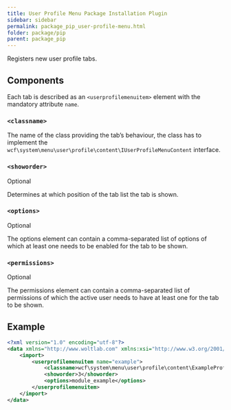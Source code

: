 ```yaml
---
title: User Profile Menu Package Installation Plugin
sidebar: sidebar
permalink: package_pip_user-profile-menu.html
folder: package/pip
parent: package_pip
---
```


Registers new user profile tabs.

## Components

Each tab is described as an `<userprofilemenuitem>` element with the mandatory attribute `name`.

### `<classname>`

The name of the class providing the tab’s behaviour,
the class has to implement the `wcf\system\menu\user\profile\content\IUserProfileMenuContent` interface.

### `<showorder>`

<span class="label label-info">Optional</span>

Determines at which position of the tab list the tab is shown.

### `<options>`

<span class="label label-info">Optional</span>

The options element can contain a comma-separated list of options of which at least one needs to be enabled for the tab to be shown.

### `<permissions>`

<span class="label label-info">Optional</span>

The permissions element can contain a comma-separated list of permissions of which the active user needs to have at least one for the tab to be shown.

## Example

```xml
<?xml version="1.0" encoding="utf-8"?>
<data xmlns="http://www.woltlab.com" xmlns:xsi="http://www.w3.org/2001/XMLSchema-instance" xsi:schemaLocation="http://www.woltlab.com http://www.woltlab.com/XSD/2019/userProfileMenu.xsd">
	<import>
		<userprofilemenuitem name="example">
			<classname>wcf\system\menu\user\profile\content\ExampleProfileMenuContent</classname>
			<showorder>3</showorder>
			<options>module_example</options>
		</userprofilemenuitem>
	</import>
</data>
```
